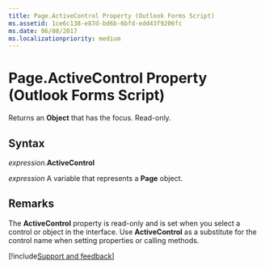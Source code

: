 ```yaml
---
title: Page.ActiveControl Property (Outlook Forms Script)
ms.assetid: 1ce6c138-e87d-bd6b-6bfd-edd43f9206fc
ms.date: 06/08/2017
ms.localizationpriority: medium
---
```



# Page.ActiveControl Property (Outlook Forms Script)

Returns an **Object** that has the focus. Read-only.


## Syntax

_expression_.**ActiveControl**

_expression_ A variable that represents a **Page** object.


## Remarks

The **ActiveControl** property is read-only and is set when you select a control or object in the interface. Use **ActiveControl** as a substitute for the control name when setting properties or calling methods.

[!include[Support and feedback](~/includes/feedback-boilerplate.md)]